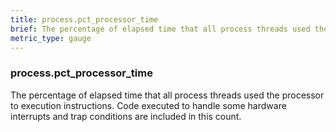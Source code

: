 ```yaml
---
title: process.pct_processor_time
brief: The percentage of elapsed time that all process threads used the processor to execution instructions. Code executed to handle some hardware interrupts and trap conditions are included in this count.
metric_type: gauge
---
```

### process.pct_processor_time

The percentage of elapsed time that all process threads used the processor to execution instructions. Code executed to handle some hardware interrupts and trap conditions are included in this count.